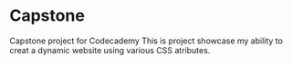 # Capstone
Capstone project for Codecademy
This is project showcase my ability to creat a dynamic website using various CSS atributes.
